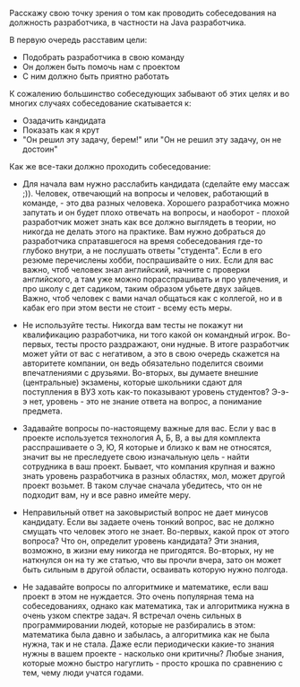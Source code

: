 Расскажу свою точку зрения о том как проводить собеседования на должность разработчика, в частности на Java разработчика.

В первую очередь расставим цели:
* Подобрать разработчика в свою команду
* Он должен быть помочь нам с проектом
* С ним должно быть приятно работать

К сожалению большинство собеседующих забывают об этих целях и во многих случаях собеседование скатывается к:
* Озадачить кандидата
* Показать как я крут
* "Он решил эту задачу, берем!" или "Он не решил эту задачу, он не достоин"

Как же все-таки должно проходить собеседование:
* Для начала вам нужно расслабить кандидата (сделайте ему массаж ;)). Человек, отвечающий на вопросы и человек, работающий в команде, - это два разных человека. Хорошего разработчика можно запутать и он будет плохо отвечать на вопросы, и наоборот - плохой разработчик может знать как все должно выглядеть в теории, но никогда не делать этого на практике. Вам нужно добраться до разработчика спратавшегося на время собеседования где-то глубоко внутри, а не послушать ответы "студента".
Если в его резюме перечислены хобби, поспрашивайте о них. Если для вас важно, чтоб человек знал английский, начните с проверки английского, а там уже можно порасспрашивать и про увлечения, и про школу с дет садиком, таким образом убьете двух зайцев. Важно, чтоб человек с вами начал общаться как с коллегой, но и в кабак его при этом вести не стоит - всему есть меры.

* Не используйте тесты. Никогда вам тесты не покажут ни квалификацию разработчика, ни того какой он командный игрок. Во-первых, тесты просто раздражают, они нудные. В итоге разработчик может уйти от вас с негативом, а это в свою очередь скажется на авторитете компании, он ведь обязательно поделится своими впечатлениями с друзьями. Во-вторых, вы думаете внешние (центральные) экзамены, которые школьники сдают для поступления в ВУЗ хоть как-то показывают уровень студентов? Э-э-э нет, уровень - это не знание ответа на вопрос, а понимание предмета.
* Задавайте вопросы по-настоящему важные для вас. Если у вас в проекте используется технология А, Б, В, а вы для комплекта расспрашиваете о Э, Ю, Я которые и близко к вам не относятся, значит вы не преследуете свою изначальную цель - найти сотрудника в ваш проект.
Бывает, что компания крупная и важно знать уровень разработчика в разных областях, мол, может другой проект возьмет. В таком случае сначала убедитесь, что он не подходит вам, ну и все равно имейте меру.
* Неправильный ответ на заковыристый вопрос не дает минусов кандидату. Если вы задаете очень тонкий вопрос, вас не должно смущать что человек этого не знает. Во-первых, какой прок от этого вопроса? Что он, определит уровень кандидата? Эти знания, возможно, в жизни ему никогда не пригодятся. Во-вторых, ну не наткнулся он на ту же статью, что вы прочли вчера, зато он может быть сильным в другой области, осваивать которую нужно полгода.
* Не задавайте вопросы по алгоритмике и математике, если ваш проект в этом не нуждается. Это очень популярная тема на собеседованиях, однако как математика, так и алгоритмика нужна в очень узком спектре задач. Я встречал очень сильных в программировании людей, которые не разбирались в этом: математика была давно и забылась, а алгоритмика как не была нужна, так и не стала. Даже если периодически какие-то знания нужны в вашем проекте - насколько они критичны? Любые знания, которые можно быстро нагуглить - просто крошка по сравнению с тем, чему люди учатся годами.
